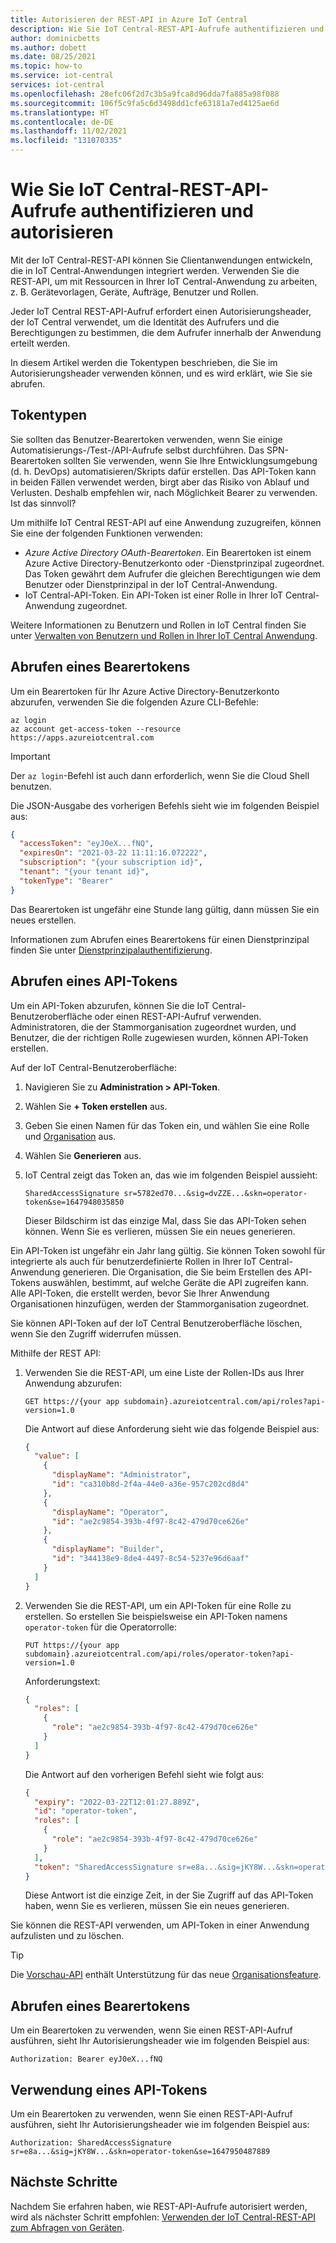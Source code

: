```yaml
---
title: Autorisieren der REST-API in Azure IoT Central
description: Wie Sie IoT Central-REST-API-Aufrufe authentifizieren und autorisieren
author: dominicbetts
ms.author: dobett
ms.date: 08/25/2021
ms.topic: how-to
ms.service: iot-central
services: iot-central
ms.openlocfilehash: 28efc06f2d7c3b5a9fca8d96dda7fa885a98f088
ms.sourcegitcommit: 106f5c9fa5c6d3498dd1cfe63181a7ed4125ae6d
ms.translationtype: HT
ms.contentlocale: de-DE
ms.lasthandoff: 11/02/2021
ms.locfileid: "131070335"
---
```

# <a name="how-to-authenticate-and-authorize-iot-central-rest-api-calls"></a>Wie Sie IoT Central-REST-API-Aufrufe authentifizieren und autorisieren

Mit der IoT Central-REST-API können Sie Clientanwendungen entwickeln, die in IoT Central-Anwendungen integriert werden. Verwenden Sie die REST-API, um mit Ressourcen in Ihrer IoT Central-Anwendung zu arbeiten, z. B. Gerätevorlagen, Geräte, Aufträge, Benutzer und Rollen.

Jeder IoT Central REST-API-Aufruf erfordert einen Autorisierungsheader, der IoT Central verwendet, um die Identität des Aufrufers und die Berechtigungen zu bestimmen, die dem Aufrufer innerhalb der Anwendung erteilt werden.

In diesem Artikel werden die Tokentypen beschrieben, die Sie im Autorisierungsheader verwenden können, und es wird erklärt, wie Sie sie abrufen.

## <a name="token-types"></a>Tokentypen

Sie sollten das Benutzer-Bearertoken verwenden, wenn Sie einige Automatisierungs-/Test-/API-Aufrufe selbst durchführen. Das SPN-Bearertoken sollten Sie verwenden, wenn Sie Ihre Entwicklungsumgebung (d. h. DevOps) automatisieren/Skripts dafür erstellen. Das API-Token kann in beiden Fällen verwendet werden, birgt aber das Risiko von Ablauf und Verlusten. Deshalb empfehlen wir, nach Möglichkeit Bearer zu verwenden. Ist das sinnvoll? 

Um mithilfe IoT Central REST-API auf eine Anwendung zuzugreifen, können Sie eine der folgenden Funktionen verwenden:

- _Azure Active Directory OAuth-Bearertoken_. Ein Bearertoken ist einem Azure Active Directory-Benutzerkonto oder -Dienstprinzipal zugeordnet. Das Token gewährt dem Aufrufer die gleichen Berechtigungen wie dem Benutzer oder Dienstprinzipal in der IoT Central-Anwendung.
- IoT Central-API-Token. Ein API-Token ist einer Rolle in Ihrer IoT Central-Anwendung zugeordnet.

Weitere Informationen zu Benutzern und Rollen in IoT Central finden Sie unter [Verwalten von Benutzern und Rollen in Ihrer IoT Central Anwendung](howto-manage-users-roles.md).

## <a name="get-a-bearer-token"></a>Abrufen eines Bearertokens

Um ein Bearertoken für Ihr Azure Active Directory-Benutzerkonto abzurufen, verwenden Sie die folgenden Azure CLI-Befehle:

```azurecli
az login
az account get-access-token --resource https://apps.azureiotcentral.com
```

> [!IMPORTANT]
> Der `az login`-Befehl ist auch dann erforderlich, wenn Sie die Cloud Shell benutzen.

Die JSON-Ausgabe des vorherigen Befehls sieht wie im folgenden Beispiel aus:

```json
{
  "accessToken": "eyJ0eX...fNQ",
  "expiresOn": "2021-03-22 11:11:16.072222",
  "subscription": "{your subscription id}",
  "tenant": "{your tenant id}",
  "tokenType": "Bearer"
}
```

Das Bearertoken ist ungefähr eine Stunde lang gültig, dann müssen Sie ein neues erstellen.

Informationen zum Abrufen eines Bearertokens für einen Dienstprinzipal finden Sie unter [Dienstprinzipalauthentifizierung](/rest/api/iotcentral/authentication#service-principal-authentication).

## <a name="get-an-api-token"></a>Abrufen eines API-Tokens

Um ein API-Token abzurufen, können Sie die IoT Central-Benutzeroberfläche oder einen REST-API-Aufruf verwenden. Administratoren, die der Stammorganisation zugeordnet wurden, und Benutzer, die der richtigen Rolle zugewiesen wurden, können API-Token erstellen.

Auf der IoT Central-Benutzeroberfläche:

1. Navigieren Sie zu **Administration > API-Token**.
1. Wählen Sie **+ Token erstellen** aus.
1. Geben Sie einen Namen für das Token ein, und wählen Sie eine Rolle und [Organisation](howto-create-organizations.md) aus.
1. Wählen Sie **Generieren** aus.
1. IoT Central zeigt das Token an, das wie im folgenden Beispiel aussieht:

    `SharedAccessSignature sr=5782ed70...&sig=dvZZE...&skn=operator-token&se=1647948035850`

    Dieser Bildschirm ist das einzige Mal, dass Sie das API-Token sehen können. Wenn Sie es verlieren, müssen Sie ein neues generieren.

Ein API-Token ist ungefähr ein Jahr lang gültig. Sie können Token sowohl für integrierte als auch für benutzerdefinierte Rollen in Ihrer IoT Central-Anwendung generieren. Die Organisation, die Sie beim Erstellen des API-Tokens auswählen, bestimmt, auf welche Geräte die API zugreifen kann. Alle API-Token, die erstellt werden, bevor Sie Ihrer Anwendung Organisationen hinzufügen, werden der Stammorganisation zugeordnet.

Sie können API-Token auf der IoT Central Benutzeroberfläche löschen, wenn Sie den Zugriff widerrufen müssen.

Mithilfe der REST API:

1. Verwenden Sie die REST-API, um eine Liste der Rollen-IDs aus Ihrer Anwendung abzurufen:

    ```http
    GET https://{your app subdomain}.azureiotcentral.com/api/roles?api-version=1.0
    ```

    Die Antwort auf diese Anforderung sieht wie das folgende Beispiel aus:

    ```json
    {
      "value": [
        {
          "displayName": "Administrator",
          "id": "ca310b8d-2f4a-44e0-a36e-957c202cd8d4"
        },
        {
          "displayName": "Operator",
          "id": "ae2c9854-393b-4f97-8c42-479d70ce626e"
        },
        {
          "displayName": "Builder",
          "id": "344138e9-8de4-4497-8c54-5237e96d6aaf"
        }
      ]
    }
    ```

1. Verwenden Sie die REST-API, um ein API-Token für eine Rolle zu erstellen. So erstellen Sie beispielsweise ein API-Token namens `operator-token` für die Operatorrolle:

    ```http
    PUT https://{your app subdomain}.azureiotcentral.com/api/roles/operator-token?api-version=1.0
    ```

    Anforderungstext:

    ```json
    {
      "roles": [
        {
          "role": "ae2c9854-393b-4f97-8c42-479d70ce626e"
        }
      ]
    }
    ```

    Die Antwort auf den vorherigen Befehl sieht wie folgt aus:

    ```json
    {
      "expiry": "2022-03-22T12:01:27.889Z",
      "id": "operator-token",
      "roles": [
        {
          "role": "ae2c9854-393b-4f97-8c42-479d70ce626e"
        }
      ],
      "token": "SharedAccessSignature sr=e8a...&sig=jKY8W...&skn=operator-token&se=1647950487889"
    }
    ```

    Diese Antwort ist die einzige Zeit, in der Sie Zugriff auf das API-Token haben, wenn Sie es verlieren, müssen Sie ein neues generieren.

Sie können die REST-API verwenden, um API-Token in einer Anwendung aufzulisten und zu löschen.

> [!TIP]
> Die [Vorschau-API](/rest/api/iotcentral/1.1-previewdataplane/api-tokens) enthält Unterstützung für das neue [Organisationsfeature](howto-create-organizations.md).

## <a name="use-a-bearer-token"></a>Abrufen eines Bearertokens

Um ein Bearertoken zu verwenden, wenn Sie einen REST-API-Aufruf ausführen, sieht Ihr Autorisierungsheader wie im folgenden Beispiel aus:

`Authorization: Bearer eyJ0eX...fNQ`

## <a name="use-an-api-token"></a>Verwendung eines API-Tokens

Um ein Bearertoken zu verwenden, wenn Sie einen REST-API-Aufruf ausführen, sieht Ihr Autorisierungsheader wie im folgenden Beispiel aus:

`Authorization: SharedAccessSignature sr=e8a...&sig=jKY8W...&skn=operator-token&se=1647950487889`

## <a name="next-steps"></a>Nächste Schritte

Nachdem Sie erfahren haben, wie REST-API-Aufrufe autorisiert werden, wird als nächster Schritt empfohlen: [ Verwenden der IoT Central-REST-API zum Abfragen von Geräten](howto-query-with-rest-api.md).
